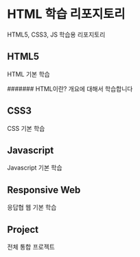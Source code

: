 # HTML 학습 리포지토리
HTML5, CSS3, JS 학습용 리포지토리

## HTML5
HTML 기본 학습

####### HTML이란?
개요에 대해서 학습합니다

## CSS3
CSS 기본 학습

## Javascript
Javascript 기본 학습

## Responsive Web
응답협 웹 기본 학습

## Project
전체 통합 프로젝트
